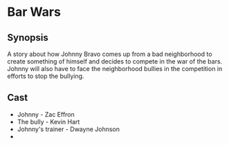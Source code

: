 # Bar Wars

## Synopsis
A story about how Johnny Bravo comes up from a bad neighborhood to create something of himself and decides to compete in the war of the bars. Johnny will also have to face the neighborhood bullies in the competition in efforts to stop the bullying.


## Cast
 - Johnny - Zac Effron
 - The bully - Kevin Hart
 - Johnny's trainer - Dwayne Johnson
 - 
